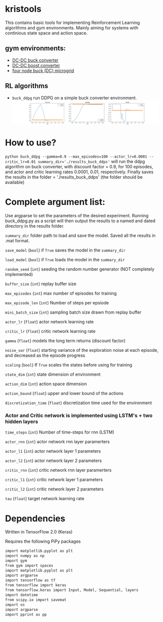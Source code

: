 # kristools

This contains basic tools for implementing Reinforcement Learning algorithms and gym environments. Mainly aiming for systems with continious state space and action space.

## gym environments:

- [DC-DC buck converter](rl/gym_env/buck.py)
- [DC-DC boost converter](rl/gym_env/boost.py)
- [four node buck (DC) microgrid](rl/gym_env/buck_microgrid.py)

## RL algorithms

- `buck_ddpg` run DDPG on a simple buck converter environment.
  ![DC-DC buck converter](results/results_plot_nice.png)

# How to use?

`python buck_ddpg --gamma=0.9 --max_episodes=100 --actor_lr=0.0001 --critic_lr=0.01 summary_dir='./results_buck_ddps'`
will run the ddpg algorithm on buck converter, with discount factor = 0.9, for 100 episodes, and actor and critic learning rates 0.0001, 0.01, respectively. Finally saves the results in the folder = './results_buck_ddps' (the folder should be available)

# Complete argument list:

Use argparse to set the parameters of the desired experiment. Running buck_ddpg.py as a script will then output the results to a named and dated directory in the results folder.

`summary_dir` folder path to load and save the model. Saved all the results in .mat format.

`save_model` (`bool`) if `True` saves the model in the `summary_dir`

`load_model` (`bool`) if `True` loads the model in the `summary_dir`

`random_seed` (`int`) seeding the random number generator (NOT completely implemented)

`buffer_size` (`int`) replay buffer size

`max_episodes` (`int`) max number of episodes for training

`max_episode_len` (`int`) Number of steps per epsiode

`mini_batch_size` (`int`) sampling batch size drawn from replay buffer

`actor_lr` (`float`) actor network learning rate

`critic_lr` (`float`) critic network learning rate

`gamma` (`float`) models the long term returns (discount factor)

`noise_var` (`float`) starting variance of the exploration noise at each episode, and decreased as the episode progress

`scaling` (`bool`) If `True` scales the states before using for training

`state_dim` (`int`) state dimension of environment

`action_dim` (`int`) action space dimension

`action_bound` (`float`) upper and lower bound of the actions

`discretization_time` (`float`) discretization time used for the environment

### Actor and Critic network is implemented using LSTM's + two hidden layers

`time_steps` (`int`) Number of time-steps for rnn (LSTM)

`actor_rnn` (`int`) actor network rnn layer paramerters

`actor_l1` (`int`) actor network layer 1 parameters

`actor_l2` (`int`) actor network layer 2 parameters

`critic_rnn` (`int`) critic network rnn layer paramerters

`critic_l1` (`int`) critic network layer 1 parameters

`critic_l2` (`int`) critic network layer 2 parameters

`tau` (`float`) target network learning rate

# Dependencies

Written in TensorFlow 2.0 (Keras)

Requires the following PiPy packages

```
import matplotlib.pyplot as plt
import numpy as np
import gym
from gym import spaces
import matplotlib.pyplot as plt
import argparse
import tensorflow as tf
from tensorflow import keras
from tensorflow.keras import Input, Model, Sequential, layers
import datetime
from scipy.io import savemat
import os
import argparse
import pprint as pp
```
